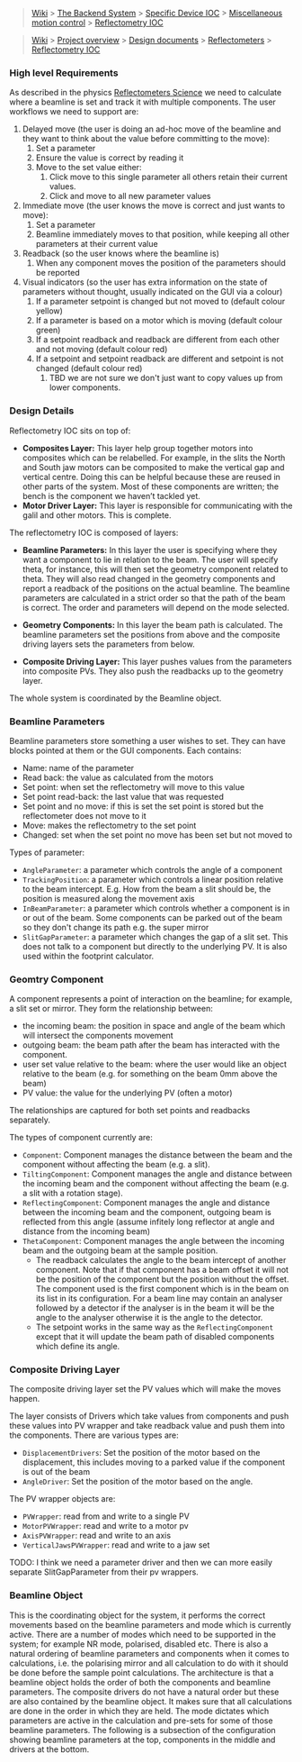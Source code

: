 > [Wiki](Home) > [The Backend System](The-Backend-System) > [Specific Device IOC](Specific-Device-IOC) > [Miscellaneous motion control](Miscellaneous-Motion-Control) > [Reflectometry IOC](Reflectometry-IOC)

> [Wiki](Home) > [Project overview](Project-Overview) > [Design documents](Design-Documents) > [Reflectometers](Reflectometers) > [Reflectometry IOC](Reflectometry-IOC)

### High level Requirements

As described in the physics [Reflectometers Science](Reflectometers-Science) we need to calculate where a beamline is set and track it with multiple components. The user workflows we need to support are:

1. Delayed move (the user is doing an ad-hoc move of the beamline and they want to think about the value before committing to the move):
    1. Set a parameter
    1. Ensure the value is correct by reading it
    1. Move to the set value either:
        1. Click move to this single parameter all others retain their current values.
        1. Click and move to all new parameter values
1. Immediate move (the user knows the move is correct and just wants to move):
    1. Set a parameter
    1. Beamline immediately moves to that position, while keeping all other parameters at their current value
1. Readback (so the user knows where the beamline is)
    1. When any component moves the position of the parameters should be reported
1. Visual indicators (so the user has extra information on the state of parameters without thought, usually indicated on the GUI via a colour)
    1. If a parameter setpoint is changed but not moved to (default colour yellow)
    1. If a parameter is based on a motor which is moving (default colour green)
    1. If a setpoint readback and readback are different from each other and not moving (default colour red)
    1. If a setpoint and setpoint readback are different and setpoint is not changed (default colour red)
        1. TBD we are not sure we don't just want to copy values up from lower components.

### Design Details

Reflectometry IOC sits on top of:
- **Composites Layer:** This layer help group together motors into composites which can be relabelled. For example, in the slits the North and South jaw motors can be composited to make the vertical gap and vertical centre. Doing this can be helpful because these are reused in other parts of the system. Most of these components are written; the bench is the component we haven’t tackled yet. 
- **Motor Driver Layer:** This layer is responsible for communicating with the galil and other motors.  This is complete.

The reflectometry IOC is composed of layers:

- **Beamline Parameters:** In this layer the user is specifying where they want a component to lie in relation to the beam. The user will specify theta, for instance, this will then set the geometry component related to theta. They will also read changed in the geometry components and report a readback of the positions on the actual beamline. The beamline parameters are calculated in a strict order so that the path of the beam is correct. The order and parameters will depend on the mode selected. 

- **Geometry Components:** In this layer the beam path is calculated. The beamline parameters set the positions from above and the composite driving layers sets the parameters from below.

- **Composite Driving Layer:** This layer pushes values from the parameters into composite PVs. They also push the readbacks up to the geometry layer.

The whole system is coordinated by the Beamline object.

### Beamline Parameters

Beamline parameters store something a user wishes to set. They can have blocks pointed at them or the GUI components. Each contains:

- Name: name of the parameter
- Read back: the value as calculated from the motors
- Set point: when set the reflectometry will move to this value
- Set point read-back: the last value that was requested
- Set point and no move: if this is set the set point is stored but the reflectometer does not move to it
- Move: makes the reflectometry to the set point 
- Changed: set when the set point no move has been set but not moved to

Types of parameter:

- `AngleParameter`: a parameter which controls the angle of a component
- `TrackingPosition`: a parameter which controls a linear position relative to the beam intercept. E.g. How from the beam a slit should be, the position is measured along the movement axis
- `InBeamParameter`: a parameter which controls whether a component is in or out of the beam. Some components can be parked out of the beam so they don't change its path e.g. the super mirror
- `SlitGapParameter`: a parameter which changes the gap of a slit set. This does not talk to a component but directly to the underlying PV. It is also used within the footprint calculator.

### Geomtry Component

A component represents a point of interaction on the beamline; for example, a slit set or mirror. They form the relationship between:

- the incoming beam: the position in space and angle of the beam which will intersect the components movement
- outgoing beam: the beam path after the beam has interacted with the component.
- user set value relative to the beam: where the user would like an object relative to the beam (e.g. for something on the beam 0mm above the beam)
- PV value: the value for the underlying PV (often a motor)

The relationships are captured for both set points and readbacks separately. 

The types of component currently are:

- `Component`: Component manages the distance between the beam and the component without affecting the beam (e.g. a slit).
- `TiltingComponent`: Component manages the angle and distance between the incoming beam and the component without affecting the beam (e.g. a slit with a rotation stage).
- `ReflectingComponent`: Component manages the angle and distance between the incoming beam and the component, outgoing beam is reflected from this angle (assume infitely long reflector at angle and distance from the incoming beam)
- `ThetaComponent`: Component manages the angle between the incoming beam and the outgoing beam at the sample position. 
    - The readback calculates the angle to the beam intercept of another component. Note that if that component has a beam offset it will not be the position of the component but the position without the offset. The component used is the first component which is in the beam on its list in its configuration. For a beam line may contain an analyser followed by a detector if the analyser is in the beam it will be the angle to the analyser otherwise it is the angle to the detector. 
    - The setpoint works in the same way as the `ReflectingComponent` except that it will update the beam path of disabled components which define its angle.

### Composite Driving Layer

The composite driving layer set the PV values which will make the moves happen. 

The layer consists of Drivers which take values from components and push these values into PV wrapper and take readback value and push them into the components. There are various types are:

- `DisplacementDrivers`: Set the position of the motor based on the displacement, this includes moving to a parked value if the component is out of the beam
- `AngleDriver`: Set the position of the motor based on the angle.

The PV wrapper objects are:

- `PVWrapper`: read from and write to a single PV
- `MotorPVWrapper`: read and write to a motor pv
- `AxisPVWrapper`: read and write to an axis
- `VerticalJawsPVWrapper`: read and write to a jaw set

TODO: I think we need a parameter driver and then we can more easily separate SlitGapParameter from their pv wrappers.

### Beamline Object

This is the coordinating object for the system, it performs the correct movements based on the beamline parameters and mode which is currently active. There are a number of modes which need to be supported in the system; for example NR mode, polarised, disabled etc. There is also a natural ordering of beamline parameters and components when it comes to calculations, i.e. the polarising mirror and all calculation to do with it should be done before the sample point calculations. The architecture is that a beamline object holds the order of both the components and beamline parameters. The composite drivers do not have a natural order but these are also contained by the beamline object. It makes sure that all calculations are done in the order in which they are held. The mode dictates which parameters are active in the calculation and pre-sets for some of those beamline parameters.
The following is a subsection of the configuration showing beamline parameters at the top, components in the middle and drivers at the bottom. 


